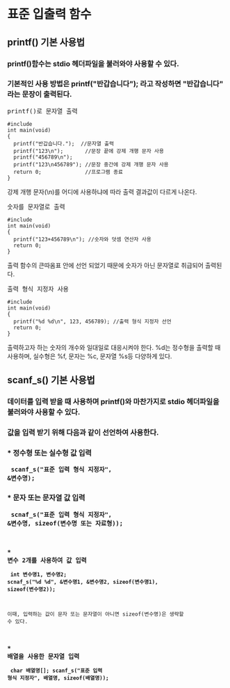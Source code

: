 # 표준 입출력 함수

## printf() 기본 사용법
### printf()함수는 stdio 헤더파일을 불러와야 사용할 수 있다. 
### 기본적인 사용 방법은 printf("반갑습니다"); 라고 작성하면 "반갑습니다" 라는 문장이 출력된다.

<pre>printf()로 문자열 출력
<code>
#include<stdio.h>
int main(void)
{
  printf("반갑습니다.");  //문자열 출력
  printf("123\n");       //문장 끝에 강제 개행 문자 사용
  printf("456789\n");      
  printf("123\n456789"); //문장 중간에 강제 개행 문자 사용
  return 0;              //프로그램 종료
}</code></pre>
강제 개행 문자(\n)를 어디에 사용하냐에 따라 출력 결과값이 다르게 나온다.


<pre>숫자를 문자열로 출력
<code>
#include<stdio.h>
int main(void)
{
  printf("123+456789\n"); //숫자와 덧셈 연산자 사용
  return 0;
}</code></pre>
출력 함수의 큰따옴표 안에 선언 되었기 때문에 숫자가 아닌 문자열로 취급되어 출력된다.


<pre>출력 형식 지정자 사용
<code>
#include<stdio.h>
int main(void)
{
  printf("%d %d\n", 123, 456789); //출력 형식 지정자 선언
  return 0;
}</code></pre>
출력하고자 하는 숫자의 개수와 일대일로 대응시켜야 한다. 
%d는 정수형을 출력할 때 사용하며, 실수형은 %f, 문자는 %c, 문자열 %s등 다양하게 있다.

## scanf_s() 기본 사용법
### 데이터를 입력 받을 때 사용하며 printf()와 마찬가지로 stdio 헤더파일을 불러와야 사용할 수 있다.
### 값을 입력 받기 위해 다음과 같이 선언하여 사용한다. 
### * 정수형 또는 실수형 값 입력 <pre><code> scanf_s("표준 입력 형식 지정자", &변수명);</code></pre>

### * 문자 또는 문자열 값 입력 <pre><code> scnaf_s("표준 입력 형식 지정자", &변수명, sizeof(변수명 또는 자료형));

### * 변수 2개를 사용하여 값 입력 <pre><code> int 변수명1, 변수명2;                                                                                                                   scnaf_s("%d %d", &변수명1, &변수명2, sizeof(변수명1), sizeof(변수명2)); </code></pre>
이때, 입력하는 값이 문자 또는 문자열이 아니면 sizeof(변수명)은 생략할 수 있다.
### * 배열을 사용한 문자열 입력 <pre><code> char 배열명[];                                                                                                                         scanf_s("표준 입력 형식 지정자", 배열명, sizeof(배열명));</code></pre> 